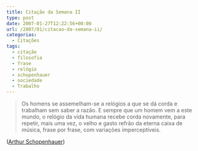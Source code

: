 ```yaml
---
title: Citação da Semana II
type: post
date: 2007-01-27T12:22:56+00:00
url: /2007/01/citacao-da-semana-ii/
categorias:
  - Citações
tags:
  - citação
  - filosofia
  - frase
  - relógio
  - schopenhauer
  - sociedade
  - Trabalho
---
```


> Os homens se assemelham-se a relógios a que se dá corda e trabalham sem saber a razão. E sempre que um homem vem a este mundo, o relógio da vida humana recebe corda novamente, para repetir, mais uma vez, o velho e gasto refrão da eterna caixa de música, frase por frase, com variações imperceptíveis.

([Arthur Schopenhauer][1])

[1]: http://pt.wikipedia.org/wiki/Schopenhauer
